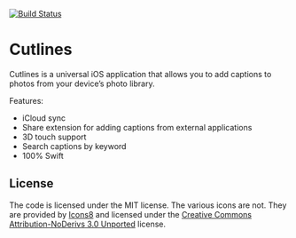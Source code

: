 [![Build Status](https://travis-ci.org/jbruce2112/cutlines.svg?branch=master)](https://travis-ci.org/jbruce2112/cutlines)

# Cutlines

Cutlines is a universal iOS application that allows you to add captions to photos from your device’s photo library.

Features:

- iCloud sync
- Share extension for adding captions from external applications
- 3D touch support
- Search captions by keyword
- 100% Swift

## License
The code is licensed under the MIT license. The various icons are not. 
They are provided by [Icons8](https://icons8.com) and licensed under the 
[Creative Commons Attribution-NoDerivs 3.0 Unported](https://creativecommons.org/licenses/by-nd/3.0/) license.
